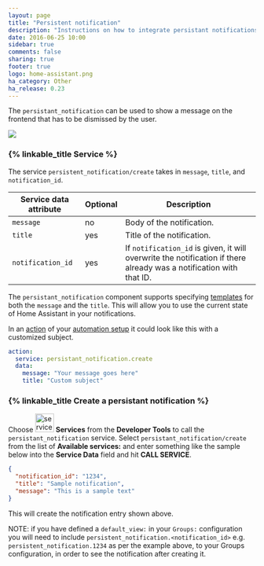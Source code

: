 ```yaml
---
layout: page
title: "Persistent notification"
description: "Instructions on how to integrate persistant notifications into Home Assistant."
date: 2016-06-25 10:00
sidebar: true
comments: false
sharing: true
footer: true
logo: home-assistant.png
ha_category: Other
ha_release: 0.23
---
```


The `persistant_notification` can be used to show a message on the frontend that has to be dismissed by the user.

<p class='img'>
  <img src='/images/screenshots/persistant-notification.png' />
</p>

### {% linkable_title Service %}

The service `persistent_notification/create` takes in `message`, `title`, and `notification_id`.

| Service data attribute | Optional | Description |
| ---------------------- | -------- | ----------- |
| `message`              |       no | Body of the notification.
| `title`                |      yes | Title of the notification.
| `notification_id`      |      yes | If `notification_id` is given, it will overwrite the notification if there already was a notification with that ID.

The `persistant_notification` component supports specifying [templates](/topics/templating/) for both the `message` and the `title`. This will allow you to use the current state of Home Assistant in your notifications.

In an [action](https://home-assistant.io/getting-started/automation-action/) of your [automation setup](/getting-started/automation/) it could look like this with a customized subject.

```yaml
action:
  service: persistant_notification.create
  data:
    message: "Your message goes here"
    title: "Custom subject"
```

### {% linkable_title Create a persistant notification %}

Choose <img src='/images/screenshots/developer-tool-services-icon.png' alt='service developer tool icon' class="no-shadow" height="38" /> **Services** from the **Developer Tools** to call the `persistant_notification` service. Select `persistant_notification/create` from the list of **Available services:** and enter something like the sample below into the **Service Data** field and hit **CALL SERVICE**.

```json
{
  "notification_id": "1234",
  "title": "Sample notification",
  "message": "This is a sample text"
}
```
This will create the notification entry shown above.

NOTE: if you have defined a ```default_view:``` in your ```Groups:``` configuration you will need to include ```persistent_notification.<notification_id>``` e.g. ```persistent_notification.1234``` as per the example above, to your Groups configuration, in order to see the notification after creating it. 
